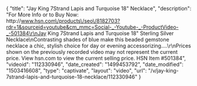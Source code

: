 {
    "title": "Jay King 7Strand Lapis and Turquoise 18\" Necklace",
    "description": "For More Info or to Buy Now: http:\/\/www.hsn.com\/products\/seo\/8182703?rdr=1&sourceid=youtube&cm_mmc=Social-_-Youtube-_-ProductVideo-_-501384\r\nJay King 7Strand Lapis and Turquoise 18\" Sterling Silver Necklace\nContrasting shades of blue make this beaded gemstone necklace a chic, stylish choice for day or evening accessorizing....\r\nPrices shown on the previously recorded video may not represent the current price.  View hsn.com to view the current selling price. HSN Item #501384",
    "videoid": "112330946",
    "date_created": "1499453792",
    "date_modified": "1503416608",
    "type": "captivate",
    "layout": "video",
    "url": "\/v\/jay-king-7strand-lapis-and-turquoise-18-necklace\/112330946"
}